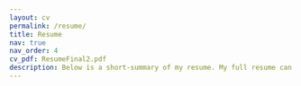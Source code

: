 ```yaml
---
layout: cv
permalink: /resume/
title: Resume
nav: true
nav_order: 4
cv_pdf: ResumeFinal2.pdf
description: Below is a short-summary of my resume. My full resume can be accessed by clicking the PDF icon to the right.
---
```


